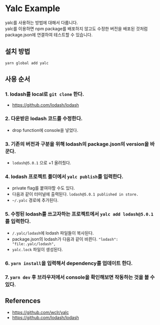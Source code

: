 # Yalc Example

yalc를 사용하는 방법에 대해서 다룹니다.\
yalc를 이용하면 npm package를 배포하지 않고도 수정한 버전을 배포된 것처럼 package.json에 연결하여 테스트할 수 있습니다.

## 설치 방법

`yarn global add yalc`

## 사용 순서

### 1. lodash를 local로 `git clone` 한다.

- https://github.com/lodash/lodash

### 2. 다운받은 lodash 코드를 수정한다.

- drop function에 console을 넣었다.

### 3. 기존의 버전과 구분을 위해 lodash의 package.json의 version을 바꾼다.

- `lodash@5.0.1` 으로 +1 올려줬다.

### 4. lodash 프로젝트 폴더에서 `yalc publish`를 입력한다.

- private flag를 붙여야할 수도 있다.
- 다음과 같이 터미널에 출력된다. `lodash@5.0.1 published in store.`
- `~/.yalc` 경로에 추가된다.

### 5. 수정된 lodash를 쓰고자하는 프로젝트에서 `yalc add lodash@5.0.1`를 입력한다.

- `/.yalc/lodash`에 lodash 파일들이 복사된다.
- package.json의 lodash가 다음과 같이 바뀐다. `"lodash": "file:.yalc/lodash",`
- `yalc.lock` 파일이 생성된다.

### 6. `yarn install`을 입력해서 dependency를 업데이트 한다.

### 7. `yarn dev` 후 브라우저에서 console을 확인해보면 작동하는 것을 볼 수 있다.

## References

- https://github.com/wclr/yalc
- https://github.com/lodash/lodash
